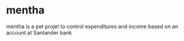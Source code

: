 mentha
======

mentha is a pet projet to control expenditures and income based on an account at Santander bank